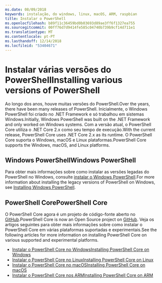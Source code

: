 ```yaml
---
ms.date: 08/09/2018
keywords: instalação, do windows, linux, macOS, ARM, raspbian
title: Instalar o PowerShell
ms.openlocfilehash: b89f11c36459bd0b03693d89ae3ff6f1327ea755
ms.sourcegitcommit: 00ff76d7d9414fe585c04740b739b9cf14d711e1
ms.translationtype: MT
ms.contentlocale: pt-PT
ms.lasthandoff: 12/14/2018
ms.locfileid: "53404671"
---
```

# <a name="installing-various-versions-of-powershell"></a><span data-ttu-id="248b1-103">Instalar várias versões do PowerShell</span><span class="sxs-lookup"><span data-stu-id="248b1-103">Installing various versions of PowerShell</span></span>

<span data-ttu-id="248b1-104">Ao longo dos anos, houve muitas versões do PowerShell.</span><span class="sxs-lookup"><span data-stu-id="248b1-104">Over the years, there have been many releases of PowerShell.</span></span> <span data-ttu-id="248b1-105">Inicialmente, o Windows PowerShell foi criado no .NET Framework e só trabalhou em sistemas Windows.</span><span class="sxs-lookup"><span data-stu-id="248b1-105">Initially, Windows PowerShell was built on the .NET Framework and only worked on Windows systems.</span></span> <span data-ttu-id="248b1-106">Com a versão atual, o PowerShell Core utiliza o .NET Core 2.x como seu tempo de execução.</span><span class="sxs-lookup"><span data-stu-id="248b1-106">With the current release, PowerShell Core uses .NET Core 2.x as its runtime.</span></span> <span data-ttu-id="248b1-107">O PowerShell Core suporta o Windows, macOS e Linux plataformas.</span><span class="sxs-lookup"><span data-stu-id="248b1-107">PowerShell Core supports the Windows, macOS, and Linux platforms.</span></span>

## <a name="windows-powershell"></a><span data-ttu-id="248b1-108">Windows PowerShell</span><span class="sxs-lookup"><span data-stu-id="248b1-108">Windows PowerShell</span></span>

<span data-ttu-id="248b1-109">Para obter mais informações sobre como instalar as versões legadas do PowerShell no Windows, consulte [instalar o Windows PowerShell](installing-windows-powershell.md).</span><span class="sxs-lookup"><span data-stu-id="248b1-109">For more information about installing the legacy versions of PowerShell on Windows, see [Installing Windows PowerShell](installing-windows-powershell.md).</span></span>

## <a name="powershell-core"></a><span data-ttu-id="248b1-110">PowerShell Core</span><span class="sxs-lookup"><span data-stu-id="248b1-110">PowerShell Core</span></span>

<span data-ttu-id="248b1-111">O PowerShell Core agora é um projeto de código-fonte aberto no [GitHub](https://github.com/powershell/powershell).</span><span class="sxs-lookup"><span data-stu-id="248b1-111">PowerShell Core is now an Open Source project on [GitHub](https://github.com/powershell/powershell).</span></span>
<span data-ttu-id="248b1-112">Veja os artigos seguintes para obter mais informações sobre como instalar o PowerShell Core em várias plataformas suportadas e experimentais.</span><span class="sxs-lookup"><span data-stu-id="248b1-112">See the following articles for more information on installing PowerShell Core on various supported and experimental platforms.</span></span>

- [<span data-ttu-id="248b1-113">Instalar o PowerShell Core no Windows</span><span class="sxs-lookup"><span data-stu-id="248b1-113">Installing PowerShell Core on Windows</span></span>](Installing-PowerShell-Core-on-Windows.md)
- [<span data-ttu-id="248b1-114">Instalar o PowerShell Core no Linux</span><span class="sxs-lookup"><span data-stu-id="248b1-114">Installing PowerShell Core on Linux</span></span>](Installing-PowerShell-Core-on-Linux.md)
- [<span data-ttu-id="248b1-115">Instalar o PowerShell Core no macOS</span><span class="sxs-lookup"><span data-stu-id="248b1-115">Installing PowerShell Core on macOS</span></span>](Installing-PowerShell-Core-on-macOS.md)
- [<span data-ttu-id="248b1-116">Instalar o PowerShell Core nos ARM</span><span class="sxs-lookup"><span data-stu-id="248b1-116">Installing PowerShell Core on ARM</span></span>](PowerShell-Core-on-ARM.md)
